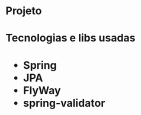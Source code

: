 <h1>Projeto</h1>


<h1>Tecnologias e libs usadas<h1>
  
  <ul>
    <li>Spring</li>
    <li>JPA</li>
    <li>FlyWay</li>
    <li>spring-validator</li>
  </ul>
  
